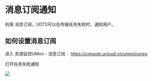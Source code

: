 # 消息订阅通知

利用 消息订阅，UDTS可以在传输任务失败时，通知用户。

## 如何设置消息订阅

进入 资源监控UMon - 消息订阅： https://console.ucloud.cn/umon/umsg

打开任务失败通知

![](http://antman-docs.cn-bj.ufileos.com/notice002.png)
